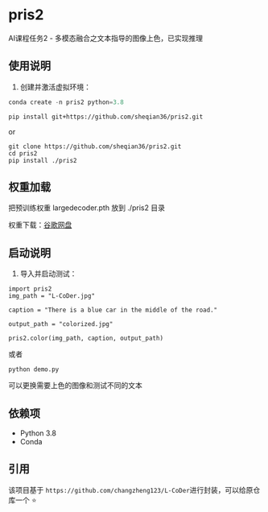 # pris2
AI课程任务2 - 多模态融合之文本指导的图像上色，已实现推理


## 使用说明

1. 创建并激活虚拟环境：

```python
conda create -n pris2 python=3.8
```

```
pip install git+https://github.com/sheqian36/pris2.git
```
or
```
git clone https://github.com/sheqian36/pris2.git
cd pris2
pip install ./pris2
```
## 权重加载

把预训练权重 largedecoder.pth 放到 ./pris2 目录

权重下载：[谷歌网盘](https://drive.google.com/file/d/1xA-4hzY-zBxtxywVw_9y2u17ExenRVju/view)

## 启动说明
1. 导入并启动测试：

```
import pris2
img_path = "L-CoDer.jpg"

caption = "There is a blue car in the middle of the road."

output_path = "colorized.jpg"

pris2.color(img_path, caption, output_path)

```
或者
```
python demo.py
```
可以更换需要上色的图像和测试不同的文本

## 依赖项
- Python 3.8
- Conda

## 引用
该项目基于 ``https://github.com/changzheng123/L-CoDer``进行封装，可以给原仓库一个 :star: